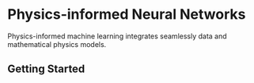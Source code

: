 # Physics-informed Neural Networks
Physics-informed machine learning integrates seamlessly data and mathematical physics models.

## Getting Started
